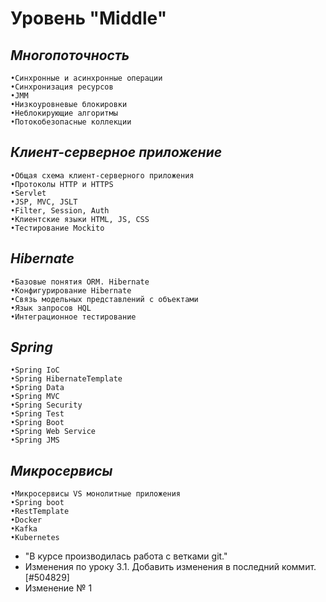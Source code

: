 # Уровень "Middle"

## *Многопоточность*

    •Синхронные и асинхронные операции
    •Синхронизация ресурсов
    •JMM
    •Низкоуровневые блокировки
    •Неблокирующие алгоритмы
    •Потокобезопасные коллекции

## *Клиент-серверное приложение*

    •Общая схема клиент-серверного приложения
    •Протоколы HTTP и HTTPS
    •Servlet
    •JSP, MVC, JSLT
    •Filter, Session, Auth
    •Клиентские языки HTML, JS, CSS
    •Тестирование Mockito

## *Hibernate*

    •Базовые понятия ORM. Hibernate
    •Конфигурирование Hibernate
    •Связь модельных представлений с объектами
    •Язык запросов HQL
    •Интеграционное тестирование

## *Spring*

    •Spring IoC
    •Spring HibernateTemplate
    •Spring Data
    •Spring MVC
    •Spring Security
    •Spring Test
    •Spring Boot
    •Spring Web Service
    •Spring JMS

## *Микросервисы*

    •Микросервисы VS монолитные приложения
    •Spring boot
    •RestTemplate
    •Docker
    •Kafka
    •Kubernetes

* "В курсе производилась работа с ветками git."
* Изменения по уроку 3.1. Добавить изменения в последний коммит. [#504829]
* Изменение № 1